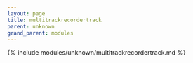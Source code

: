 ```yaml
---
layout: page
title: multitrackrecordertrack
parent: unknown
grand_parent: modules
---
```


{% include modules/unknown/multitrackrecordertrack.md %}
